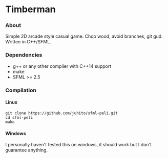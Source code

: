 # Timberman
### About
Simple 2D arcade style casual game. Chop wood, avoid branches, git gud. Written in C++/SFML.

### Dependencies
- g++ or any other compiler with C++14 support
- make
- SFML >= 2.5

### Compilation
#### Linux
```
git clone https://github.com/juhito/sfml-peli.git
cd sfml-peli
make
```

#### Windows
I personally haven't tested this on windows, it should work but I don't guarantee anything.
